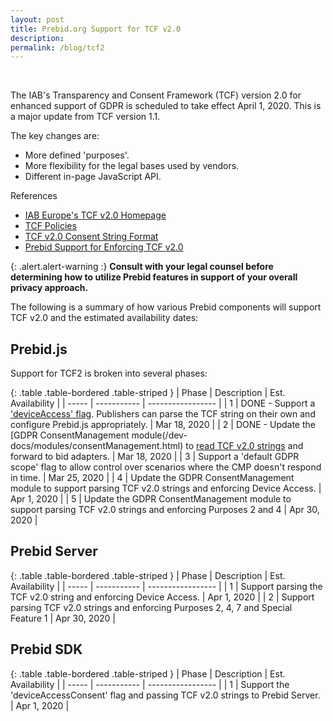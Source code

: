 ```yaml
---
layout: post
title: Prebid.org Support for TCF v2.0
description:
permalink: /blog/tcf2
---
```



<br>

The IAB's Transparency and Consent Framework (TCF) version 2.0 for enhanced support of GDPR is scheduled to take effect April 1, 2020. This is a major update from TCF version 1.1.

The key changes are:
- More defined 'purposes'.
- More flexibility for the legal bases used by vendors.
- Different in-page JavaScript API.

References
- [IAB Europe's TCF v2.0 Homepage](https://iabeurope.eu/tcf-2-0/)
- [TCF Policies](https://iabeurope.eu/tcfdocuments/documents/legal/tcfpolicyFINALv2.pdf)
- [TCF v2.0 Consent String Format](https://github.com/InteractiveAdvertisingBureau/GDPR-Transparency-and-Consent-Framework/blob/master/TCFv2/IAB%20Tech%20Lab%20-%20Consent%20string%20and%20vendor%20list%20formats%20v2.md)
- [Prebid Support for Enforcing TCF v2.0](/dev-docs/requirements/tcf2/PrebidSupportforEnforcingTCF2.html)

{: .alert.alert-warning :}
**Consult with your legal counsel before determining how to utilize Prebid features in support of your overall privacy approach.**

The following is a summary of how various Prebid components will support TCF v2.0 and the estimated availability dates:

## Prebid.js

Support for TCF2 is broken into several phases:

{: .table .table-bordered .table-striped }
| Phase | Description | Est. Availability |
| ----- | ----------- | ----------------- |
| 1 | DONE - Support a ['deviceAccess' flag](/dev-docs/publisher-api-reference.html#setConfig-deviceAccess). Publishers can parse the TCF string on their own and configure Prebid.js appropriately. | Mar 18, 2020 |
| 2 | DONE - Update the [GDPR ConsentManagement module(/dev-docs/modules/consentManagement.html) to [read TCF v2.0 strings](https://github.com/prebid/Prebid.js/issues/4801) and forward to bid adapters. | Mar 18, 2020 |
| 3 | Support a 'default GDPR scope' flag to allow control over scenarios where the CMP doesn't respond in time. | Mar 25, 2020 |
| 4 | Update the GDPR ConsentManagement module to support parsing TCF v2.0 strings and enforcing Device Access. | Apr 1, 2020 |
| 5 | Update the GDPR ConsentManagement module to support parsing TCF v2.0 strings and enforcing Purposes 2 and 4 | Apr 30, 2020 |

## Prebid Server

{: .table .table-bordered .table-striped }
| Phase | Description | Est. Availability |
| ----- | ----------- | ----------------- |
| 1 | Support parsing the TCF v2.0 string and enforcing Device Access. | Apr 1, 2020 |
| 2 | Support parsing TCF v2.0 strings and enforcing Purposes 2, 4, 7 and Special Feature 1 | Apr 30, 2020 |

## Prebid SDK

{: .table .table-bordered .table-striped }
| Phase | Description | Est. Availability |
| ----- | ----------- | ----------------- |
| 1 | Support the 'deviceAccessConsent' flag and passing TCF v2.0 strings to Prebid Server. | Apr 1, 2020 |
